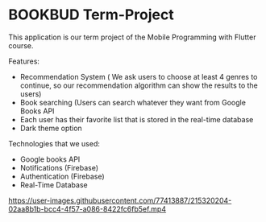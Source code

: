 # BOOKBUD Term-Project

This application is our term project of the Mobile Programming with Flutter course.

Features:
- Recommendation System ( We ask users to choose at least 4 genres to continue, so our recommendation algorithm can show the results to the users)
- Book searching (Users can search whatever they want from Google Books API
- Each user has their favorite list that is stored in the real-time database
- Dark theme option


Technologies that we used:

- Google books API
- Notifications (Firebase)
- Authentication (Firebase)
- Real-Time Database

https://user-images.githubusercontent.com/77413887/215320204-02aa8b1b-bcc4-4f57-a086-8422fc6fb5ef.mp4
